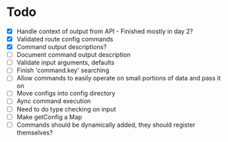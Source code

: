 # Todo

- [x] Handle context of output from API - Finished mostly in day 2?
- [x] Validated route config commands
- [x] Command output descriptions?
- [ ] Document command output description
- [ ] Validate input arguments, defaults
- [ ] Finish 'command.key' searching
- [ ] Allow commands to easily operate on small portions of data and pass it on
- [ ] Move configs into config directory
- [ ] Aync command execution
- [ ] Need to do type checking on input
- [ ] Make getConfig a Map
- [ ] Commands should be dynamically added, they should register themselves?